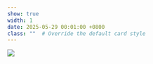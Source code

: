 ```yaml
---
show: true
width: 1
date: 2025-05-29 00:01:00 +0800
class: ""  # Override the default card style
---
```

<div>
<a href="https://forum.firstplanscifi.com/" target="_blank">
<img src="{{ 'assets/images/badges/firstplan.png' | relative_url }}" class="img-fluid rounded" >
</a>
</div>